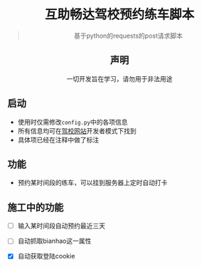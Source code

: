 

<div align="center">
  
# 互助畅达驾校预约练车脚本
> 基于python的requests的post请求脚本



## 声明
一切开发旨在学习，请勿用于非法用途
</div>

## 启动
- 使用时仅需修改`config.py`中的各项信息
- 所有信息均可在<a href="http://yycdjxx.gsjiapei.com/NMobile/page/timenew.html">驾校网站</a>开发者模式下找到
- 具体项已经在注释中做了标注
## 功能
- 预约某时间段的练车，可以挂到服务器上定时自动打卡

## 施工中的功能
- [ ] 输入某时间段自动预约最近三天
- [ ] 自动抓取bianhao这一属性
- [X] 自动获取登陆cookie


